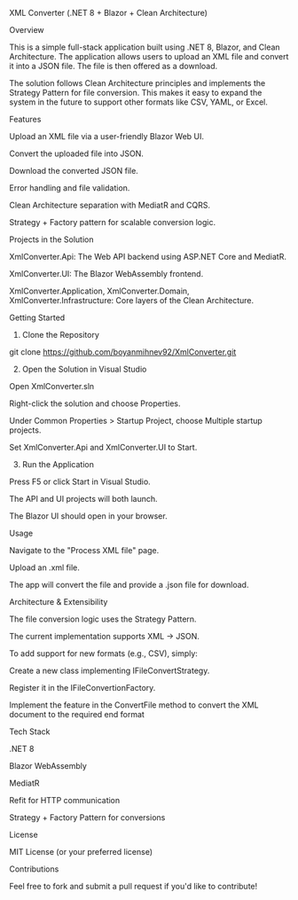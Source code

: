 XML Converter (.NET 8 + Blazor + Clean Architecture)

Overview

This is a simple full-stack application built using .NET 8, Blazor, and Clean Architecture. The application allows users to upload an XML file and convert it into a JSON file. The file is then offered as a download.

The solution follows Clean Architecture principles and implements the Strategy Pattern for file conversion. This makes it easy to expand the system in the future to support other formats like CSV, YAML, or Excel.

Features

Upload an XML file via a user-friendly Blazor Web UI.

Convert the uploaded file into JSON.

Download the converted JSON file.

Error handling and file validation.

Clean Architecture separation with MediatR and CQRS.

Strategy + Factory pattern for scalable conversion logic.

Projects in the Solution

XmlConverter.Api: The Web API backend using ASP.NET Core and MediatR.

XmlConverter.UI: The Blazor WebAssembly frontend.

XmlConverter.Application, XmlConverter.Domain, XmlConverter.Infrastructure: Core layers of the Clean Architecture.

Getting Started

1. Clone the Repository

git clone https://github.com/boyanmihnev92/XmlConverter.git

2. Open the Solution in Visual Studio

Open XmlConverter.sln

Right-click the solution and choose Properties.

Under Common Properties > Startup Project, choose Multiple startup projects.

Set XmlConverter.Api and XmlConverter.UI to Start.

3. Run the Application

Press F5 or click Start in Visual Studio.

The API and UI projects will both launch.

The Blazor UI should open in your browser.

Usage

Navigate to the "Process XML file" page.

Upload an .xml file.

The app will convert the file and provide a .json file for download.

Architecture & Extensibility

The file conversion logic uses the Strategy Pattern.

The current implementation supports XML -> JSON.

To add support for new formats (e.g., CSV), simply:

Create a new class implementing IFileConvertStrategy.

Register it in the IFileConvertionFactory.

Implement the feature in the ConvertFile method to convert the XML document to the required end format

Tech Stack

.NET 8

Blazor WebAssembly

MediatR

Refit for HTTP communication

Strategy + Factory Pattern for conversions

License

MIT License (or your preferred license)

Contributions

Feel free to fork and submit a pull request if you'd like to contribute!